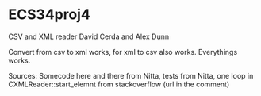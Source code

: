 # ECS34proj4
CSV and XML reader
David Cerda and Alex Dunn

Convert from csv to xml works, for xml to csv also works.
Everythings works.

Sources: Somecode here and there from Nitta, tests from Nitta, one loop in CXMLReader::start_elemnt from stackoverflow (url in the comment)
